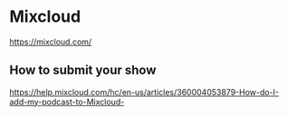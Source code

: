 # Mixcloud
https://mixcloud.com/

## How to submit your show
https://help.mixcloud.com/hc/en-us/articles/360004053879-How-do-I-add-my-podcast-to-Mixcloud-

